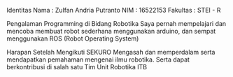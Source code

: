 Identitas
  Nama  : Zulfan Andria Putranto
  NIM   : 16522153
  Fakultas  : STEI - R
 
 Pengalaman Programming di Bidang Robotika
  Saya pernah mempelajari dan mencoba membuat robot sederhana menggunakan arduino, dan sempat menggunakan ROS (Robot Operating System)
 
 Harapan Setelah Mengikuti SEKURO
  Mengasah dan memperdalam serta mendapatkan pemahaman mengenai ilmu robotika. Serta dapat berkontribusi di salah satu Tim Unit Robotika ITB 
